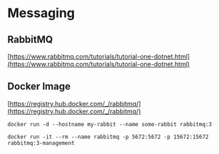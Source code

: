 
# Messaging

## RabbitMQ
[https://www.rabbitmq.com/tutorials/tutorial-one-dotnet.html](https://www.rabbitmq.com/tutorials/tutorial-one-dotnet.html)

## Docker Image

[https://registry.hub.docker.com/_/rabbitmq/](https://registry.hub.docker.com/_/rabbitmq/)

    docker run -d --hostname my-rabbit --name some-rabbit rabbitmq:3
   
    docker run -it --rm --name rabbitmq -p 5672:5672 -p 15672:15672 rabbitmq:3-management


<!--stackedit_data:
eyJoaXN0b3J5IjpbMTkzMzU0Mjg3MV19
-->